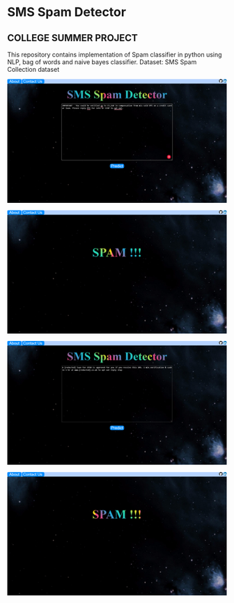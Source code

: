 # SMS Spam Detector
## COLLEGE SUMMER PROJECT
This repository contains implementation of Spam classifier in python using NLP, bag of words and naive bayes classifier.
Dataset: SMS Spam Collection dataset

![](image/1.png)

![](image/2.png)

![](image/3.png)

![](image/4.png)

